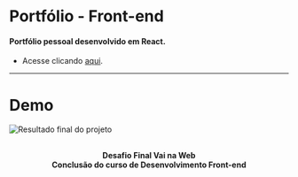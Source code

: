 # Portfólio - Front-end

#### Portfólio pessoal desenvolvido em React.

- Acesse clicando [aqui]().

---

# Demo

![Resultado final do projeto](assets/)

##

<h4 align="center">
   Desafio Final Vai na Web <br> Conclusão do curso de Desenvolvimento Front-end
</h4>